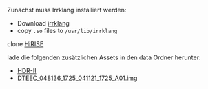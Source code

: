 Zunächst muss Irrklang installiert werden:
 - Download [irrklang](https://www.ambiera.com/irrklang/downloads.html)
 - copy `.so` files to `/usr/lib/irrklang`
 
clone [HiRISE](https://github.com/luksab/HiRISE)

lade die folgenden zusätzlichen Assets in den data Ordner herunter:
 - [HDR-II](https://cubebrush.co/era7/products/umh8tq/free-hq-space-hdri-ii)
 - [DTEEC_048136_1725_041121_1725_A01.img](https://www.uahirise.org/PDS/DTM/ESP/ORB_048100_048199/ESP_048136_1725_ESP_041121_1725/DTEEC_048136_1725_041121_1725_A01.IMG)

